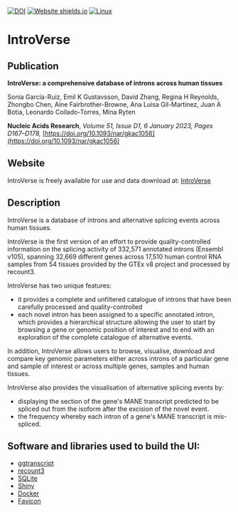 [![DOI](https://zenodo.org/badge/369187761.svg)](https://zenodo.org/badge/latestdoi/369187761)
[![Website shields.io](https://img.shields.io/website-up-down-green-red/http/shields.io.svg)](http://shields.io/)
[![Linux](https://svgshare.com/i/Zhy.svg)](https://svgshare.com/i/Zhy.svg)

# IntroVerse

## Publication

**IntroVerse: a comprehensive database of introns across human tissues**

Sonia García-Ruiz, Emil K Gustavsson, David Zhang, Regina H Reynolds, Zhongbo Chen, Aine Fairbrother-Browne, Ana Luisa Gil-Martínez, Juan A Botia, Leonardo Collado-Torres, Mina Ryten

**Nucleic Acids Research**, *Volume 51, Issue D1, 6 January 2023, Pages D167–D178,* [https://doi.org/10.1093/nar/gkac1056](https://doi.org/10.1093/nar/gkac1056)

## Website

IntroVerse is freely available for use and data download at: [IntroVerse](https://rytenlab.com/browser/app/introverse)

## Description

IntroVerse is a database of introns and alternative splicing events across human tissues.

IntroVerse is the first version of an effort to provide quality-controlled information on the splicing activity of 332,571 annotated introns (Ensembl v105), spanning 32,669 different genes across 17,510 human control RNA samples from 54 tissues provided by the GTEx v8 project and processed by recount3. 

IntroVerse has two unique features: 

* it provides a complete and unfiltered catalogue of introns that have been carefully processed and quality-controlled
* each novel intron has been assigned to a specific annotated intron, which provides a hierarchical structure allowing the user to start by browsing a gene or genomic position of interest and to end with an exploration of the complete catalogue of alternative events.

In addition, IntroVerse allows users to browse, visualise, download and compare key genomic parameters either across introns of a particular gene and sample of interest or across multiple genes, samples and human tissues.

IntroVerse also provides the visualisation of alternative splicing events by:

* displaying the section of the gene's MANE transcript predicted to be spliced out from the isoform after the excision of the novel event.
* the frequency whereby each intron of a gene's MANE transcript is mis-spliced.



## Software and libraries used to build the UI:

* [ggtranscript](https://github.com/dzhang32/ggtranscript)
* [recount3](https://rna.recount.bio/)
* [SQLite](https://www.sqlite.org/index.html)
* [Shiny](https://shiny.rstudio.com/)
* [Docker](https://shiny.rstudio.com/)
* [Favicon](https://icons8.com/icons/set/database)
